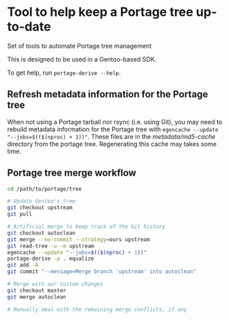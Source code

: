 # Tool to help keep a Portage tree up-to-date

Set of tools to automate Portage tree management

This is designed to be used in a Gentoo-based SDK.

To get help, run `portage-derive --help`.

## Refresh metadata information for the Portage tree

When not using a Portage tarball nor rsync (i.e. using Git), you may need to rebuild metadata information for the Portage tree with `egencache --update "--jobs=$(($(nproc) + 1))"`.
These files are in the *metadata/md5-cache* directory from the portage tree.
Regenerating this cache may takes some time.

## Portage tree merge workflow

```bash
cd /path/to/portage/tree

# Update Gentoo's tree
git checkout upstream
git pull

# Artificial merge to keep track of the Git history
git checkout autoclean
git merge --no-commit --strategy=ours upstream
git read-tree -u -m upstream
egencache --update "--jobs=$(($(nproc) + 1))"
portage-derive -p . equalize
git add -A
git commit "--message=Merge branch 'upstream' into autoclean"

# Merge with our custom changes
git checkout master
git merge autoclean

# Manually deal with the remaining merge conflicts, if any
```
